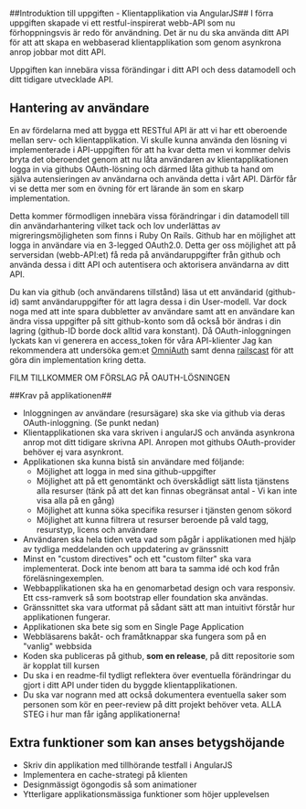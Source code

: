 ##Introduktion till uppgiften - Klientapplikation via AngularJS##
I förra uppgiften skapade vi ett restful-inspirerat webb-API som nu förhoppningsvis är redo för användning. Det är nu du ska använda ditt API för att att skapa en webbaserad klientapplikation som genom asynkrona anrop jobbar mot ditt API.

Uppgiften kan innebära vissa förändingar i ditt API och dess datamodell och ditt tidigare utvecklade API.


## Hantering av användare ##
En av fördelarna med att bygga ett RESTful API är att vi har ett oberoende mellan serv- och klientapplikation. Vi skulle kunna använda den lösning vi implementerade i API-uppgiften för att ha kvar detta men vi kommer delvis bryta det oberoendet genom att nu låta användaren av klientapplikationen logga in via githubs OAuth-lösning och därmed låta github ta hand om själva autensieringen av användarna och använda detta i vårt API. Därför får vi se detta mer som en övning för ert lärande än som en skarp implementation.

Detta kommer förmodligen innebära vissa förändringar i din datamodell till din användarhantering vilket tack och lov underlättas av migreringsmöjligheten som finns i Ruby On Rails. Github har en möjlighet att logga in användare via en 3-legged OAuth2.0. Detta ger oss möjlighet att på serversidan (webb-API:et) få reda på användaruppgifter från github och använda dessa i ditt API och autentisera och aktorisera användarna av ditt API.

Du kan via github (och användarens tillstånd) läsa ut ett användarid (github-id) samt användaruppgifter för att lagra dessa i din User-modell. Var dock noga med att inte spara dubbletter av användare samt att en användare kan ändra vissa uppgifter på sitt github-konto som då också bör ändras i din lagring (github-ID borde dock alltid vara konstant). Då OAuth-inloggningen lyckats kan vi generera en access_token för våra API-klienter
Jag kan rekommendera att undersöka gem:et [OmniAuth](https://github.com/intridea/omniauth) samt denna [railscast](http://railscasts.com/episodes/241-simple-omniauth) för att göra din implementation kring detta.

FILM TILLKOMMER OM FÖRSLAG PÅ OAUTH-LÖSNINGEN

##Krav på applikationen##

* Inloggningen av användare (resursägare) ska ske via github via deras OAuth-inloggning. (Se punkt nedan)
* Klientapplikationen ska vara skriven i angularJS och använda asynkrona anrop mot ditt tidigare skrivna API. Anropen mot githubs OAuth-provider behöver ej vara asynkront.
* Applikationen ska kunna bistå sin användare med följande:
	* Möjlighet att logga in med sina github-uppgifter
	* Möjlighet att på ett genomtänkt och överskådligt sätt lista tjänstens alla resurser (tänk på att det kan finnas obegränsat antal - Vi kan inte visa alla på en gång)
	* Möjlighet att kunna söka specifika resurser i tjänsten genom sökord
	* Möjlighet att kunna filtrera ut resurser beroende på vald tagg, resurstyp, licens och användare
* Användaren ska hela tiden veta vad som pågår i applikationen med hjälp av tydliga meddelanden och uppdatering av gränssnitt
* Minst en "custom directives" och ett "custom filter" ska vara implementerat. Dock inte benom att bara ta samma idé och kod från föreläsningexemplen.
* Webbapplikationen ska ha en genomarbetad design och vara responsiv. Ett css-ramverk så som bootstrap eller foundation ska användas.
* Gränssnittet ska vara utformat på sådant sätt att man intuitivt förstår hur applikationen fungerar. 
* Applikationen ska bete sig som en Single Page Application
* Webbläsarens bakåt- och framåtknappar ska fungera som på en "vanlig" webbsida
* Koden ska publiceras på github, **som en release**, på ditt repositorie som är kopplat till kursen
* Du ska i en readme-fil tydligt reflektera över eventuella förändringar du gjort i ditt API under tiden du byggde klientapplikationen.
* Du ska var nogrann med att också dokumentera eventuella saker som personen som kör en peer-review på ditt projekt behöver veta. ALLA STEG i hur man får igång applikationerna!

## Extra funktioner som kan anses betygshöjande ##

* Skriv din applikation med tillhörande testfall i AngularJS
* Implementera en cache-strategi på klienten
* Designmässigt ögongodis så som animationer
* Ytterligare applikationsmässiga funktioner som höjer upplevelsen

